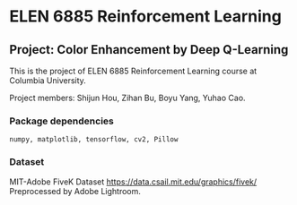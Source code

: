 # ELEN 6885 Reinforcement Learning
## Project: Color Enhancement by Deep Q-Learning

This is the project of ELEN 6885 Reinforcement Learning course at Columbia University.

Project members: Shijun Hou, Zihan Bu, Boyu Yang, Yuhao Cao.

### Package dependencies
```
numpy, matplotlib, tensorflow, cv2, Pillow
```

### Dataset
MIT-Adobe FiveK Dataset https://data.csail.mit.edu/graphics/fivek/
<br> Preprocessed by Adobe Lightroom.
